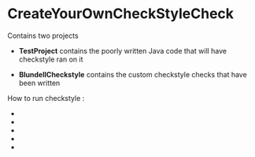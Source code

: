 CreateYourOwnCheckStyleCheck
============================

Contains two projects

 - **TestProject** contains the poorly written Java code that will have checkstyle ran on it

 - **BlundellCheckstyle** contains the custom checkstyle checks that have been written


How to run checkstyle :

 - 
 - 
 - 
 - 
 - 
